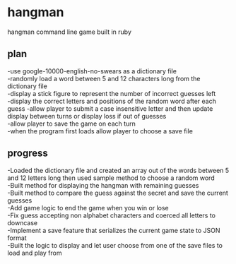 # hangman  

hangman command line game built in ruby  

## plan  

-use google-10000-english-no-swears as a dictionary file  
-randomly load a word between 5 and 12 characters long from the dictionary file  
-display a stick figure to represent the number of incorrect guesses left  
-display the correct letters and positions of the random word after each guess 
-allow player to submit a case insensitive letter and then update display between turns or display loss if out of guesses  
-allow player to save the game on each turn  
-when the program first loads allow player to choose a save file  

## progress  

-Loaded the dictionary file and created an array out of the words between 5 and 12 letters long then used sample method to choose a random word  
-Built method for displaying the hangman with remaining guesses  
-Built method to compare the guess against the secret and save the current guesses  
-Add game logic to end the game when you win or lose  
-Fix guess accepting non alphabet characters and coerced all letters to downcase  
-Implement a save feature that serializes the current game state to JSON format  
-Built the logic to display and let user choose from one of the save files to load and play from  